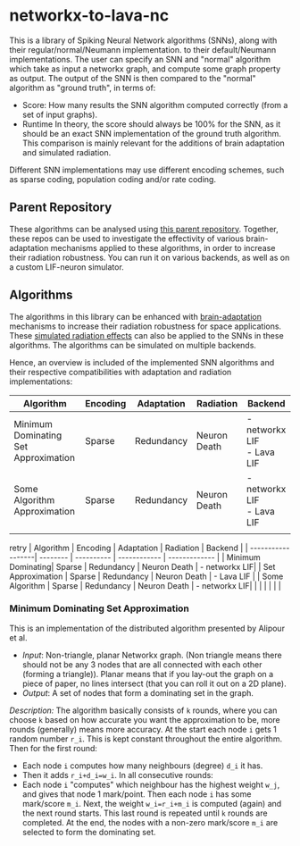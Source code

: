 # networkx-to-lava-nc

This is a library of Spiking Neural Network algorithms (SNNs), along with their
regular/normal/Neumann implementation. to their default/Neumann implementations.
The user can specify an SNN and "normal" algorithm which take as input a
networkx graph, and compute some graph property as output. The output of the
SNN is then compared to the "normal" algorithm as "ground truth", in terms of:

- Score: How many results the SNN algorithm computed correctly (from a set of input
  graphs).
- Runtime
  In theory, the score should always be 100% for the SNN, as it should be an
  exact SNN implementation of the ground truth algorithm. This comparison is
  mainly relevant for the additions of brain adaptation and simulated radiation.

Different SNN implementations may use different encoding schemes, such as
sparse coding, population coding and/or rate coding.

## Parent Repository

These algorithms can be analysed using
[this parent repository](https://github.com/a-t-0/snncompare).
Together, these repos can be used to investigate the effectivity of various
brain-adaptation mechanisms applied to these algorithms, in order to increase
their radiation robustness. You can run it on various backends, as well as on
a custom LIF-neuron simulator.

## Algorithms

The algorithms in this library can be enhanced with
[brain-adaptation](https://github.com/a-t-0/snnadaptation) mechanisms
to increase their radiation robustness for space applications. These [simulated
radiation effects](https://github.com/a-t-0/snnradiation) can also be applied
to the SNNs in these algorithms. The algorithms can be simulated on multiple
backends.

Hence, an overview is included of the implemented SNN algorithms and their
respective compatibilities with adaptation and radiation implementations:

| Algorithm                            | Encoding | Adaptation | Radiation    | Backend                      |
| ------------------------------------ | -------- | ---------- | ------------ | ---------------------------- |
| Minimum Dominating Set Approximation | Sparse   | Redundancy | Neuron Death | - networkx LIF<br>- Lava LIF |
| Some Algorithm Approximation         | Sparse   | Redundancy | Neuron Death | - networkx LIF<br>- Lava LIF |
|                                      |          |            |              |                              |

retry
| Algorithm         | Encoding | Adaptation | Radiation    | Backend       |
| ------------------| -------- | ---------- | ------------ | ------------- |
| Minimum Dominating| Sparse   | Redundancy | Neuron Death | - networkx LIF|
| Set Approximation | Sparse   | Redundancy | Neuron Death | - Lava LIF    |
| Some Algorithm    | Sparse   | Redundancy | Neuron Death | - networkx LIF|
|                   |          |            |              |               |

### Minimum Dominating Set Approximation

This is an implementation of the distributed algorithm presented by Alipour et al.

- *Input*: Non-triangle, planar Networkx graph. (Non triangle means there
  should not be any 3 nodes that are all connected with each other (forming a
  triangle)). Planar means that if you lay-out the graph on a piece of paper, no
  lines intersect (that you can roll it out on a 2D plane).
- *Output*: A set of nodes that form a dominating set in the graph.

*Description:* The algorithm basically consists of `k` rounds, where you can
choose `k` based on how accurate you want the approximation to be, more rounds
(generally) means more accuracy. At the start each node `i` gets 1 random
number `r_i`. This is kept constant throughout the entire algorithm. Then for
the first round:

- Each node `i` computes how many neighbours (degree) `d_i` it has.
- Then it adds `r_i+d_i=w_i`.
  In all consecutive rounds:
- Each node `i` "computes" which neighbour has the highest weight `w_j`, and
  gives that node 1 mark/point. Then each node `i` has some mark/score `m_i`.
  Next, the weight `w_i=r_i+m_i` is computed (again) and the next round starts.
  This last round is repeated until `k` rounds are completed. At the end, the
  nodes with a non-zero mark/score `m_i` are selected to form the dominating set.
